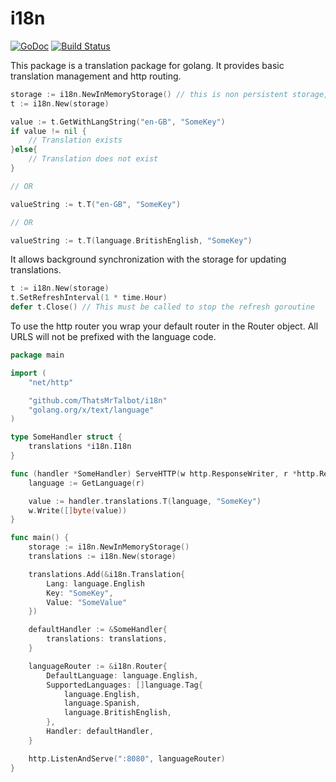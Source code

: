 # i18n

[![GoDoc](https://godoc.org/github.com/ThatsMrTalbot/i18n?status.svg)](https://godoc.org/github.com/ThatsMrTalbot/i18n) [![Build Status](https://travis-ci.org/ThatsMrTalbot/i18n.svg)](https://travis-ci.org/ThatsMrTalbot/i18n)

This package is a translation package for golang. It provides basic translation management and http routing.

```go
storage := i18n.NewInMemoryStorage() // this is non persistent storage, for testing only
t := i18n.New(storage)

value := t.GetWithLangString("en-GB", "SomeKey")
if value != nil {
    // Translation exists
}else{
    // Translation does not exist
}

// OR

valueString := t.T("en-GB", "SomeKey")

// OR

valueString := t.T(language.BritishEnglish, "SomeKey")

```

It allows background synchronization with the storage for updating translations.

```go
t := i18n.New(storage)
t.SetRefreshInterval(1 * time.Hour)
defer t.Close() // This must be called to stop the refresh goroutine
```

To use the http router you wrap your default router in the Router object. All URLS will not be prefixed with the language code.

```go
package main

import (
	"net/http"

	"github.com/ThatsMrTalbot/i18n"    
	"golang.org/x/text/language"
)

type SomeHandler struct {
    translations *i18n.I18n
}

func (handler *SomeHandler) ServeHTTP(w http.ResponseWriter, r *http.Request) {
    language := GetLanguage(r)

    value := handler.translations.T(language, "SomeKey")
    w.Write([]byte(value))
}

func main() {
    storage := i18n.NewInMemoryStorage()
    translations := i18n.New(storage)

    translations.Add(&i18n.Translation{
        Lang: language.English
        Key: "SomeKey",
        Value: "SomeValue"
    })

    defaultHandler := &SomeHandler{
        translations: translations,
    }

    languageRouter := &i18n.Router{
        DefaultLanguage: language.English,
        SupportedLanguages: []language.Tag{
            language.English,
            language.Spanish,
            language.BritishEnglish,
        },
        Handler: defaultHandler,
    }

    http.ListenAndServe(":8080", languageRouter)
}

```

